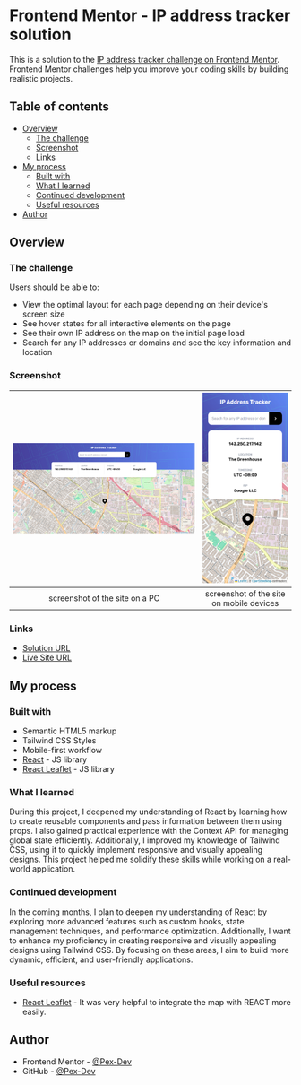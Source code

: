 # Frontend Mentor - IP address tracker solution

This is a solution to the [IP address tracker challenge on Frontend Mentor](https://www.frontendmentor.io/challenges/ip-address-tracker-I8-0yYAH0). Frontend Mentor challenges help you improve your coding skills by building realistic projects. 

## Table of contents

- [Overview](#overview)
  - [The challenge](#the-challenge)
  - [Screenshot](#screenshot)
  - [Links](#links)
- [My process](#my-process)
  - [Built with](#built-with)
  - [What I learned](#what-i-learned)
  - [Continued development](#continued-development)
  - [Useful resources](#useful-resources)
- [Author](#author)


## Overview

### The challenge

Users should be able to:

- View the optimal layout for each page depending on their device's screen size
- See hover states for all interactive elements on the page
- See their own IP address on the map on the initial page load
- Search for any IP addresses or domains and see the key information and location

### Screenshot

| ![Imagen 1](./screenshots/ip-address-tracker-master-solution-pc.jpg) | ![Imagen 2](./screenshots/ip-address-tracker-master-solution-mobile.jpg) |
|:------------------------------:|:------------------------------:|
| screenshot of the site on a PC     | screenshot of the site on mobile devices     |

### Links

-  [Solution URL](https://www.frontendmentor.io/solutions/ip-address-tracker-solution-TB0hQYZ6--)
- [Live Site URL](https://ip-address-tracker-pex-dev.netlify.app/)

## My process

### Built with

- Semantic HTML5 markup
- Tailwind CSS Styles
- Mobile-first workflow
- [React](https://reactjs.org/) - JS library
- [React Leaflet](https://react-leaflet.js.org/) - JS library

### What I learned

During this project, I deepened my understanding of React by learning how to create reusable components and pass information between them using props. I also gained practical experience with the Context API for managing global state efficiently. Additionally, I improved my knowledge of Tailwind CSS, using it to quickly implement responsive and visually appealing designs. This project helped me solidify these skills while working on a real-world application.
  
### Continued development

In the coming months, I plan to deepen my understanding of React by exploring more advanced features such as custom hooks, state management techniques, and performance optimization. Additionally, I want to enhance my proficiency in creating responsive and visually appealing designs using Tailwind CSS. By focusing on these areas, I aim to build more dynamic, efficient, and user-friendly applications.

### Useful resources

- [React Leaflet](https://www.example.com) - It was very helpful to integrate the map with REACT more easily.

## Author

- Frontend Mentor - [@Pex-Dev](https://www.frontendmentor.io/profile/Pex-Dev)
- GitHub - [@Pex-Dev](https://github.com/Pex-Dev)


